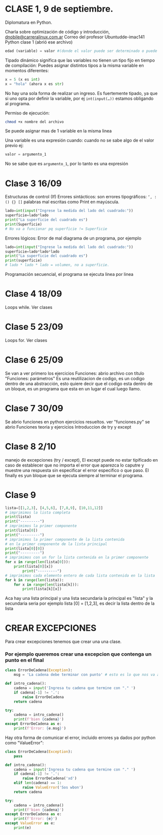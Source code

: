 # CLASE 1, 9 de septiembre. 
Diplomatura en Python. 

Charla sobre optimización de código y introducción,
dnobile@carreralinux.com.ar Correo del profesor Ubuntudde-imac141
Python clase 1 (abrió ese archivo)
```python
edad (variable) = valor #(donde el valor puede ser determinado o puede ser solicitado, como input)
```
Tipado dinámico significa que las variables no tienen un tipo fijo en tiempo de compilación: 
Puedes asignar distintos tipos a la misma variable en momentos diferentes:
```python
x = 5 (x es int) 
x = "hola" (ahora x es str) 
``` 
No hay una sola forma de realizar un ingreso.
Es fuertemente tipado, ya que si uno opta por definir la variable, por ej `int(input(…))` estamos obligando al programa.

Permiso de ejecución: 
```bash
chmod +x nombre del archivo
```

Se puede asignar mas de 1 variable en la misma linea

Una variable es una expresión cuando: cuando no se sabe algo de el valor previo ej:
```py
valor = argumento_1
```
No se sabe que es `argumento_1`, por lo tanto es una expresión

# Clase 3 16/09
Estructuras de control (If)
Errores sintácticos: son errores tipográficos: `‘, : () {} []` palabras mal escritas como Print en mayúscula.
```py
lado=int(input("Ingrese la medida del lado del cuadrado:"))
superficie=lado*lado
print("La superficie del cuadrado es")
print(Superficie)
# No va a funcionar pq superficie != Superficie 
```

Errores lógicos: Error de mal diagrama de un programa, por ejemplo 
```py
lado=int(input("Ingrese la medida del lado del cuadrado:"))
superficie=lado*lado*lado
print("La superficie del cuadrado es")
print(superficie)
# lado * lado * lado = volumen, no a superficie.
```

Programación secuencial, el programa se ejecuta linea por linea 

# Clase 4 18/09 
Loops while. Ver clases

# Clase 5 23/09
Loops for. Ver clases

# Clase 6 25/09
Se van a ver primero los ejercicios
Funciones: abrio archivo con título "Funciones: parámetros"
Es una reutilizacion de codigo, es un codigo dentro de una abstracción, esto quiere decir que el codigo esta dentro de un bloque, es un programa que esta en un lugar el cual luego llamo.

# Clase 7 30/09
Se abrio funciones en python ejercicios resueltos. ver "funciones.py"
se abrio Funciones teoria y ejercicios
Introduccion de try y except

# Clase 8 2/10 
manejo de excepciones (try / except),
El except puede no estar tipificado en caso de establecer que no importa el error que aparezca lo caputre y muestre una respuesta sin especificar el error especifico o que paso.
El finally es yun bloque que se ejecuta siempre al terminar el programa.

# Clase 9
```py
lista=[[1,2,3], [4,5,6], [7,8,9], [10,11,12]]
# imprimimos la lista completa
print(lista)
print("---------")
# imprimimos la primer componente
print(lista[0])
print("---------")
# imprimimos la primer componente de la lista contenida
# en la primer componente de la lista principal
print(lista[0][0])
print("---------")
# imprimimos con un for la lista contenida en la primer componente
for x in range(len(lista[0])):
    print(lista[0][x])
        print("---------")
# imprimimos cada elemento entero de cada lista contenida en la lista
for k in range(len(lista)):
    for x in range(len(lista[k])):
        print(lista[k][x])
```
Aca hay una lista principal y una lista secundaria la principal es "lista" y la secundaria seria por ejemplo lista [0] = [1,2,3], es decir la lista dentro de la lista

# CREAR EXCEPCIONES

Para crear excepciones tenemos que crear una una clase.

### Por ejemplo queremos crear una excepcion que contenga un punto en el final

```py
class ErrorDeCadena(Exception):
    msg = 'La cadena debe terminar con punto' # esto es lo que nos va a retornar el error

def intro_cadena():
    cadena = input('Ingresa tu cadena que termine con "." ')
    if cadena[-1] != '.':
        raise ErrorDeCadena
    return cadena

try:
    cadena = intro_cadena()
    print(f'bien {cadena}')
except ErrorDeCadena as e:
    print(f'Error: {e.msg}')
```

Hay otra forma de comunicar el error, incluido errores ya dados por python como "ValueError":
```py
class ErrorDeCadena(Exception):
    pass

def intro_cadena():
    cadena = input('Ingresa tu cadena que termine con "." ')
    if cadena[-1] != '.':
        raise ErrorDeCadena('xd')
    elif len(cadena) == 1:
        raise ValueError('Sos wbon')
    return cadena

try:
    cadena = intro_cadena()
    print(f'bien {cadena}')
except ErrorDeCadena as e:
    print(f'Error: {e}')
except ValueError as e:
    print(e)
```
